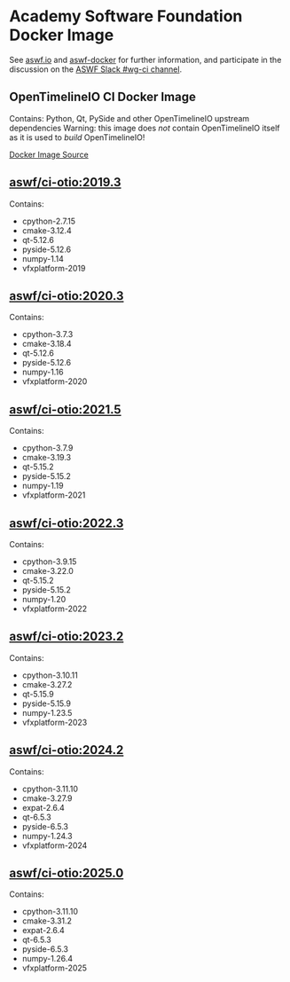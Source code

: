 <!--
Copyright (c) Contributors to the aswf-docker Project. All rights reserved.
SPDX-License-Identifier: Apache-2.0

Warning: this file is automatically generated from a template!
-->

# Academy Software Foundation Docker Image

See [aswf.io](https://aswf.io) and [aswf-docker](https://github.com/AcademySoftwareFoundation/aswf-docker)
for further information, and participate in the discussion on the
[ASWF Slack #wg-ci channel](https://academysoftwarefdn.slack.com/archives/C0169RX7MMK).

## OpenTimelineIO CI Docker Image

Contains: Python, Qt, PySide and other OpenTimelineIO upstream dependencies
Warning: this image does *not* contain OpenTimelineIO itself as it is used to *build* OpenTimelineIO!

[Docker Image Source](https://github.com/AcademySoftwareFoundation/aswf-docker/blob/main/ci-otio/Dockerfile)

## [aswf/ci-otio:2019.3](https://hub.docker.com/r/aswf/ci-otio/tags?page=1&name=2019.3)

Contains:
* cpython-2.7.15
* cmake-3.12.4
* qt-5.12.6
* pyside-5.12.6
* numpy-1.14
* vfxplatform-2019

## [aswf/ci-otio:2020.3](https://hub.docker.com/r/aswf/ci-otio/tags?page=1&name=2020.3)

Contains:
* cpython-3.7.3
* cmake-3.18.4
* qt-5.12.6
* pyside-5.12.6
* numpy-1.16
* vfxplatform-2020

## [aswf/ci-otio:2021.5](https://hub.docker.com/r/aswf/ci-otio/tags?page=1&name=2021.5)

Contains:
* cpython-3.7.9
* cmake-3.19.3
* qt-5.15.2
* pyside-5.15.2
* numpy-1.19
* vfxplatform-2021

## [aswf/ci-otio:2022.3](https://hub.docker.com/r/aswf/ci-otio/tags?page=1&name=2022.3)

Contains:
* cpython-3.9.15
* cmake-3.22.0
* qt-5.15.2
* pyside-5.15.2
* numpy-1.20
* vfxplatform-2022

## [aswf/ci-otio:2023.2](https://hub.docker.com/r/aswf/ci-otio/tags?page=1&name=2023.2)

Contains:
* cpython-3.10.11
* cmake-3.27.2
* qt-5.15.9
* pyside-5.15.9
* numpy-1.23.5
* vfxplatform-2023

## [aswf/ci-otio:2024.2](https://hub.docker.com/r/aswf/ci-otio/tags?page=1&name=2024.2)

Contains:
* cpython-3.11.10
* cmake-3.27.9
* expat-2.6.4
* qt-6.5.3
* pyside-6.5.3
* numpy-1.24.3
* vfxplatform-2024

## [aswf/ci-otio:2025.0](https://hub.docker.com/r/aswf/ci-otio/tags?page=1&name=2025.0)

Contains:
* cpython-3.11.10
* cmake-3.31.2
* expat-2.6.4
* qt-6.5.3
* pyside-6.5.3
* numpy-1.26.4
* vfxplatform-2025

